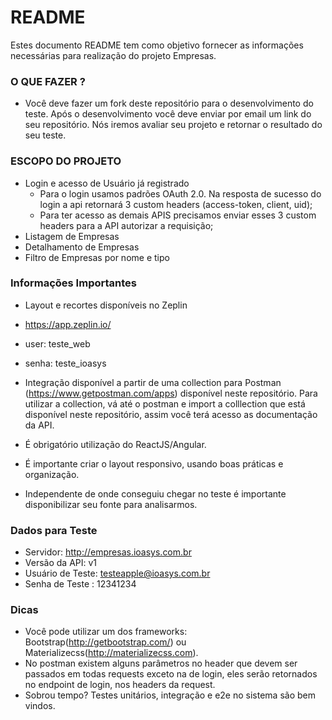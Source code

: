 # README

Estes documento README tem como objetivo fornecer as informações necessárias para realização do projeto Empresas.

### O QUE FAZER ?

- Você deve fazer um fork deste repositório para o desenvolvimento do teste. Após o desenvolvimento você deve enviar por email um link do seu repositório. Nós iremos avaliar seu projeto e retornar o resultado do seu teste.

### ESCOPO DO PROJETO

- Login e acesso de Usuário já registrado
  - Para o login usamos padrões OAuth 2.0. Na resposta de sucesso do login a api retornará 3 custom headers (access-token, client, uid);
  - Para ter acesso as demais APIS precisamos enviar esses 3 custom headers para a API autorizar a requisição;
- Listagem de Empresas
- Detalhamento de Empresas
- Filtro de Empresas por nome e tipo

### Informações Importantes

- Layout e recortes disponíveis no Zeplin
- https://app.zeplin.io/
- user: teste_web
- senha: teste_ioasys

- Integração disponível a partir de uma collection para Postman (https://www.getpostman.com/apps) disponível neste repositório. Para utilizar a collection, vá até o postman e import a colllection que está disponível neste repositório, assim você terá acesso as documentação da API.

- É obrigatório utilização do ReactJS/Angular.

- É importante criar o layout responsivo, usando boas práticas e organização.

- Independente de onde conseguiu chegar no teste é importante disponibilizar seu fonte para analisarmos.

### Dados para Teste

- Servidor: http://empresas.ioasys.com.br
- Versão da API: v1
- Usuário de Teste: testeapple@ioasys.com.br
- Senha de Teste : 12341234

### Dicas

- Você pode utilizar um dos frameworks: Bootstrap(http://getbootstrap.com/) ou Materializecss(http://materializecss.com).
- No postman existem alguns parâmetros no header que devem ser passados em todas requests exceto na de login, eles serão retornados no endpoint de login, nos headers da request.
- Sobrou tempo? Testes unitários, integração e e2e no sistema são bem vindos.
